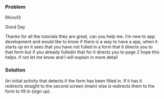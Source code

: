 ### Problem
Rhino13

Good Day

Thanks for all the tutorials they are great, can you help me. 
I’m new to app development and would like to know if there is a way to have a app, when it starts up en it sees that 
you have not fulled in a form that it directs you to that form but if you already fulledin that for it directs you to page 2 hope this helps. 
if not let me know and I will explain in more detail


### Solution

An initial activity that detects if the form has been filled in. If it has it redirects straight to the second screen (main)
else is redirects them to the form to fill in (sign up).
